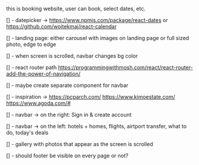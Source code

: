 this is booking website, user can book, select dates, etc.

[] - datepicker -> https://www.npmjs.com/package/react-dates or https://github.com/wojtekmaj/react-calendar

[] - landing page: either carousel with images on landing page or full sized photo, edge to edge

[] - when screen is scrolled, navbar changes bg color

[] - react router path https://programmingwithmosh.com/react/react-router-add-the-power-of-navigation/

[] - maybe create separate component for navbar

[] - inspiration -> https://pcparch.com/ https://www.kimoestate.com/ https://www.agoda.com/#

[] - navbar -> on the right: Sign in & create account

[] - navbar -> on the left: hotels + homes, flights, airtport transfer, what to do, today's deals

[] - gallery with photos that appear as the screen is scrolled

[] - should footer be visible on every page or not?
